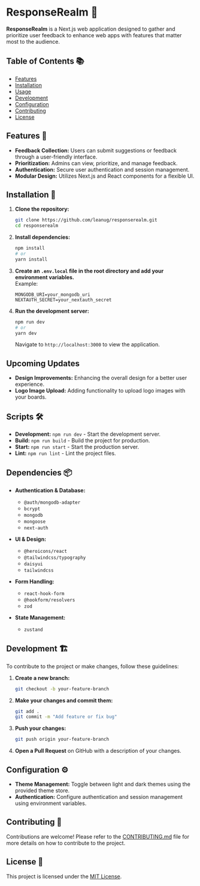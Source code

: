 # ResponseRealm 🚀

**ResponseRealm** is a Next.js web application designed to gather and prioritize user feedback to enhance web apps with features that matter most to the audience.

## Table of Contents 📚

- [Features](#features)
- [Installation](#installation)
- [Usage](#usage)
- [Development](#development)
- [Configuration](#configuration)
- [Contributing](#contributing)
- [License](#license)

## Features 🌟

- **Feedback Collection:** Users can submit suggestions or feedback through a user-friendly interface.
- **Prioritization:** Admins can view, prioritize, and manage feedback.
- **Authentication:** Secure user authentication and session management.
- **Modular Design:** Utilizes Next.js and React components for a flexible UI.

## Installation 🔧

1. **Clone the repository:**
   ```bash
   git clone https://github.com/leanug/responserealm.git
   cd responserealm
   ```

2. **Install dependencies:**
   ```bash
   npm install
   # or
   yarn install
   ```

3. **Create an `.env.local` file in the root directory and add your environment variables.**  
   Example:
   ```plaintext
   MONGODB_URI=your_mongodb_uri
   NEXTAUTH_SECRET=your_nextauth_secret
   ```

4. **Run the development server:**
   ```bash
   npm run dev
   # or
   yarn dev
   ```

   Navigate to `http://localhost:3000` to view the application.

## Upcoming Updates
  - **Design Improvements:** Enhancing the overall design for a better user experience.
  - **Logo Image Upload:** Adding functionality to upload logo images with your boards.

## Scripts 🛠️

- **Development:** `npm run dev` - Start the development server.
- **Build:** `npm run build` - Build the project for production.
- **Start:** `npm run start` - Start the production server.
- **Lint:** `npm run lint` - Lint the project files.

## Dependencies 📦

- **Authentication & Database:**
  - `@auth/mongodb-adapter`
  - `bcrypt`
  - `mongodb`
  - `mongoose`
  - `next-auth`

- **UI & Design:**
  - `@heroicons/react`
  - `@tailwindcss/typography`
  - `daisyui`
  - `tailwindcss`

- **Form Handling:**
  - `react-hook-form`
  - `@hookform/resolvers`
  - `zod`

- **State Management:**
  - `zustand`

## Development 🏗️

To contribute to the project or make changes, follow these guidelines:

1. **Create a new branch:**
   ```bash
   git checkout -b your-feature-branch
   ```

2. **Make your changes and commit them:**
   ```bash
   git add .
   git commit -m "Add feature or fix bug"
   ```

3. **Push your changes:**
   ```bash
   git push origin your-feature-branch
   ```

4. **Open a Pull Request** on GitHub with a description of your changes.

## Configuration ⚙️

- **Theme Management:** Toggle between light and dark themes using the provided theme store.
- **Authentication:** Configure authentication and session management using environment variables.

## Contributing 🤝

Contributions are welcome! Please refer to the [CONTRIBUTING.md](CONTRIBUTING.md) file for more details on how to contribute to the project.

## License 📝

This project is licensed under the [MIT License](LICENSE).
